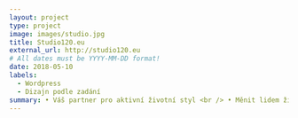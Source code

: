 ```yaml
---
layout: project
type: project
image: images/studio.jpg
title: Studio120.eu
external_url: http://studio120.eu
# All dates must be YYYY-MM-DD format!
date: 2018-05-10
labels:
  - Wordpress
  - Dizajn podle zadání
summary: • Váš partner pro aktivní životní styl <br /> • Měnit lidem životy nejlepšími produkty pro výživu a regulaci váhy na světě
---
```




